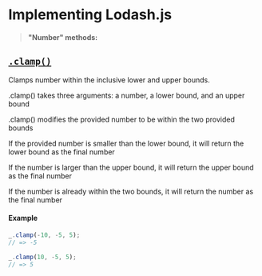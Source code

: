 # Implementing Lodash.js

> #### "Number" methods:

## [`.clamp()`](https://lodash.com/docs/4.17.15#clamp)

Clamps number within the inclusive lower and upper bounds.

.clamp() takes three arguments: a number, a lower bound, and an upper bound

.clamp() modifies the provided number to be within the two provided bounds

If the provided number is smaller than the lower bound, it will return the lower bound as the final number

If the number is larger than the upper bound, it will return the upper bound as the final number

If the number is already within the two bounds, it will return the number as the final number
#### Example
``` js
_.clamp(-10, -5, 5);
// => -5
 
_.clamp(10, -5, 5);
// => 5
```
